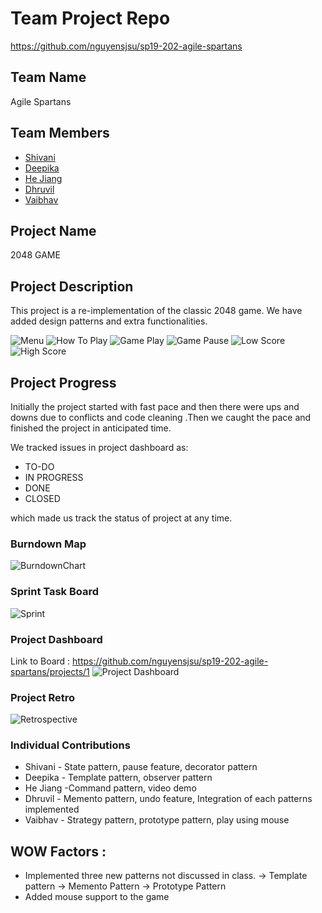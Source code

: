 

# Team Project Repo 
https://github.com/nguyensjsu/sp19-202-agile-spartans

## Team Name
Agile Spartans

## Team Members

* [Shivani](https://github.com/Shivanireddy25/sp19-202-agile-spartans)
* [Deepika](https://github.com/deepikay912/sp19-202-agile-spartans)
* [He Jiang](https://github.com/masakichi4/sp19-202-agile-spartans)
* [Dhruvil](https://github.com/DhruvilBParikh/sp19-202-agile-spartans)
* [Vaibhav](https://github.com/vaibhav-gupta1911/sp19-202-agile-spartans)

## Project Name

2048 GAME

## Project Description
This project is a re-implementation of the classic 2048 game. We have added design patterns and extra functionalities.

![Menu](https://github.com/nguyensjsu/sp19-202-agile-spartans/blob/master/docs/Ui_Wireframes/Menu.PNG)
![How To Play](https://github.com/nguyensjsu/sp19-202-agile-spartans/blob/master/docs/Ui_Wireframes/Options.PNG)
![Game Play](https://github.com/nguyensjsu/sp19-202-agile-spartans/blob/master/docs/Ui_Wireframes/Game%20Play.PNG)
![Game Pause](https://github.com/nguyensjsu/sp19-202-agile-spartans/blob/master/docs/Ui_Wireframes/Game%20Pause.PNG)
![Low Score](https://github.com/nguyensjsu/sp19-202-agile-spartans/blob/master/docs/Ui_Wireframes/Gameover%20Low.PNG)
![High Score](https://github.com/nguyensjsu/sp19-202-agile-spartans/blob/master/docs/Ui_Wireframes/Gameover%20High.PNG)

## Project Progress
Initially the project started with fast pace and then there were ups and downs due to conflicts and code cleaning .Then we caught the pace and finished the project in anticipated time.

We tracked issues in project dashboard as:
 * TO-DO
 * IN PROGRESS
 * DONE
 * CLOSED
 
 which made us track the status of project at any time.

### Burndown Map
![BurndownChart](https://github.com/nguyensjsu/sp19-202-agile-spartans/blob/master/docs/Burndown%20Chart.png)

### Sprint Task Board
![Sprint](https://github.com/nguyensjsu/sp19-202-agile-spartans/blob/master/docs/Sprint%20Board.png)

### Project Dashboard
Link to Board : https://github.com/nguyensjsu/sp19-202-agile-spartans/projects/1
![Project Dashboard](https://github.com/nguyensjsu/sp19-202-agile-spartans/blob/master/docs/proj%20dash.png)

### Project Retro
![Retrospective](https://github.com/nguyensjsu/sp19-202-agile-spartans/blob/master/journal/SprintRetro.png)

### Individual Contributions
* Shivani - State pattern, pause feature, decorator pattern
* Deepika - Template pattern, observer pattern
* He Jiang -Command pattern, video demo
* Dhruvil - Memento pattern, undo feature, Integration of each patterns implemented
* Vaibhav - Strategy pattern, prototype pattern, play using mouse 


## WOW Factors :
* Implemented three new patterns not discussed in class.
    -> Template pattern
    -> Memento Pattern
    -> Prototype Pattern
* Added mouse support to the game
